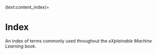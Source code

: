 (text:content_index)=
# Index #

An index of terms commonly used throughout the *eXplainable Machine Learning*
book.